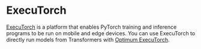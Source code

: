 <!--Copyright 2025 The HuggingFace Team. All rights reserved.

Licensed under the Apache License, Version 2.0 (the "License"); you may not use this file except in compliance with
the License. You may obtain a copy of the License at

http://www.apache.org/licenses/LICENSE-2.0

Unless required by applicable law or agreed to in writing, software distributed under the License is distributed on
an "AS IS" BASIS, WITHOUT WARRANTIES OR CONDITIONS OF ANY KIND, either express or implied. See the License for the
specific language governing permissions and limitations under the License.

⚠️ Note that this file is in Markdown but contain specific syntax for our doc-builder (similar to MDX) that may not be
rendered properly in your Markdown viewer.

-->

# ExecuTorch

[ExecuTorch](https://pytorch.org/executorch/stable/index.html) is a platform that enables PyTorch training and inference programs to be run on mobile and edge devices. You can use ExecuTorch to directly run models from Transformers with [Optimum ExecuTorch](https://github.com/huggingface/optimum-executorch).
